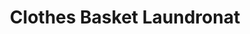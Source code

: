 ---
title: "Clothes Basket Laundronat"
url: /chewelah/clothes-basket-laundronat/
shop: Wäscherei
---